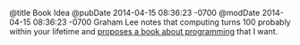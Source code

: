 @title Book Idea
@pubDate 2014-04-15 08:36:23 -0700
@modDate 2014-04-15 08:36:23 -0700
Graham Lee notes that computing turns 100 probably within your lifetime and <a href="http://sicpers.info/2014/04/preparing-for-computings-big-one-oh-oh/">proposes a book about programming</a> that I want.
